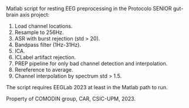Matlab script for resting EEG preprocessing in the Protocolo SENIOR gut-brain axis project:
1. Load channel locations.
2. Resample to 256Hz.
3. ASR with burst rejection (std > 20).
4. Bandpass filter (1Hz-31Hz).
5. ICA.
6. ICLabel artifact rejection.
7. PREP pipeline for only bad channel detection and interpolation.
8. Rereference to average.
9. Channel interpolation by spectrum std > 1.5.

The script requires EEGLab 2023 at least in the Matlab path to run.

Property of COMODIN group, CAR, CSIC-UPM, 2023.
